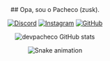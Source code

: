 <div align="center">
##   Opa, sou o Pacheco (zusk).
<div align="center">

[![Discord](https://img.shields.io/badge/Discord-7289DA?style=for-the-badge&logo=discord&logoColor=white)](https://discord.com/channels/@me/943703827532632105)
[![Instagram](https://img.shields.io/badge/Instagram-E4405F?style=for-the-badge&logo=instagram&logoColor=white)](https://www.instagram.com/pachecao/)
[![GitHub](https://img.shields.io/badge/GitHub-100000?style=for-the-badge&logo=github&logoColor=white)](github.com/devpacheco/)


![devpacheco GitHub stats](https://github-readme-stats.vercel.app/api?username=devpacheco&show_icons=true&theme=radical)

![Snake animation](https://github.com/devpacheco/devpacheco/blob/output/github-contribution-grid-snake.svg)

